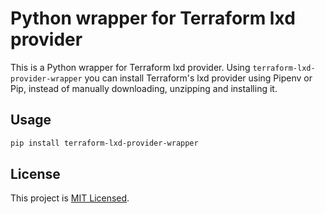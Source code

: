 # Python wrapper for Terraform lxd provider

This is a Python wrapper for Terraform lxd provider. Using `terraform-lxd-provider-wrapper` you can install Terraform's lxd provider using Pipenv or Pip, instead of manually downloading, unzipping and installing it.

## Usage

```sh
pip install terraform-lxd-provider-wrapper

```

## License

This project is [MIT Licensed](LICENSE).
